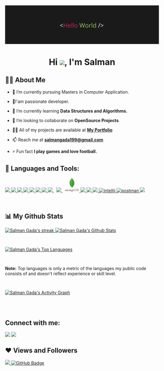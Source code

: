 
![Header](https://github.com/salmangada/salmangada/blob/master/images/banner.png)

<h1 align="center">Hi <img src="https://raw.githubusercontent.com/MartinHeinz/MartinHeinz/master/wave.gif" width="30px">, I'm Salman</h1>


<!-- <h3 align="center">I'm a passionate Full Stack Developer from India.</h3> -->


## 🙋‍♂️ About Me

- 🔭 I’m currently pursuing Masters in Computer Application.

- 🎇I'am passionate developer.

- 🌱 I’m currently learning **Data Structures and Algorithms.**

- 👯 I’m looking to collaborate on **OpenSource Projects**

- 👨‍💻 All of my projects are available at **[My Portfolio](https://salman-gada-portfolio.netlify.app)**

- 📫 Reach me at **salmangada199@gmail.com**

- ⚡ Fun fact **I play games and love football.**

## 🔧  Languages and Tools:

<p align="left"> 
    <a href="https://www.java.com" target="_blank"> <img src="https://img.icons8.com/color/48/000000/java-coffee-cup-logo.png"/> </a>
    <a href="https://spring.io/projects/spring-boot" target="_blank"> <img src="https://img.icons8.com/color/48/000000/spring-logo.png"/> </a> 
    <a href="https://developer.mozilla.org/en-US/docs/Web/JavaScript" target="_blank"> <img src="https://img.icons8.com/color/48/000000/javascript.png"/> </a> 
    <a href="https://www.w3.org/html/" target="_blank"> <img src="https://img.icons8.com/color/48/000000/html-5.png"/> </a> 
    <a href="https://www.w3schools.com/css/" target="_blank"> <img src="https://img.icons8.com/color/48/000000/css3.png"/> </a> 
    <a href="https://getbootstrap.com" target="_blank"> <img src="https://img.icons8.com/color/48/000000/bootstrap.png"/> </a> 
    <a href="https://www.python.org" target="_blank"> <img src="https://img.icons8.com/color/48/000000/python.png"/> </a> 
    <a style="padding-right:8px;" href="https://nodejs.org" target="_blank"> <img src="https://img.icons8.com/color/48/000000/nodejs.png"/> </a> 
    <a style="padding-right:8px;" href="https://www.mysql.com/" target="_blank"> <img src="https://img.icons8.com/fluent/50/000000/mysql-logo.png"/> </a>
    <a href="https://www.mongodb.com/" target="_blank"> <img src="https://raw.githubusercontent.com/devicons/devicon/master/icons/mongodb/mongodb-original-wordmark.svg" alt="mongodb" width="48" height="48"/> </a>   
    <a href="https://www.php.net/" target="_blank"> <img src="https://img.icons8.com/officexs/50/000000/php-logo.png"/> </a>  
    <a href="https://laravel.com/" target="_blank"> <img src="https://img.icons8.com/fluency/48/000000/laravel.png"/> </a>  
    <a href="https://git-scm.com/" target="_blank"> <img src="https://img.icons8.com/color/48/000000/git.png"/> </a> 
    <a href="https://www.jetbrains.com/idea/" target="_blank"> <img src="https://img.icons8.com/color/48/000000/intellij-idea.png" alt="intellij" width="45" height="45"/> </a>
    <a href="https://postman.com" target="_blank"> <img src="https://www.vectorlogo.zone/logos/getpostman/getpostman-icon.svg" alt="postman" width="45" height="45"/> </a>  
    <a href="https://www.docker.com/" target="_blank"> <img src="https://img.icons8.com/fluency/48/000000/docker.png"/> </a> 
</p>

<br/>

## 📊 My Github Stats

<p align="left">
    <a href="https://github.com/salmangada/github-readme-streak-stats">
        <img title="🔥 Get streak stats for your profile at git.io/streak-stats" alt="Salman Gada's streak" src="https://github-readme-streak-stats.herokuapp.com/?user=salmangada&theme=black-ice&hide_border=true&stroke=0000&background=060A0CD0"/>
    </a>
    <a href="https://github.com/salmangada/github-readme-stats"><img alt="Salman Gada's Github Stats" src="https://github-readme-stats.vercel.app/api?username=salmangada&show_icons=true&count_private=true&theme=react&hide_border=true&bg_color=0D1117" />
  </a>
</p>

<br/>
  
  
  <a href="https://github.com/salmangada/github-readme-stats"><img alt="Salman Gada's Top Languages"    src="https://github-readme-stats.vercel.app/api/top-langs/?username=salmangada&langs_count=8&count_private=true&layout=compact&theme=react&hide_border=true&bg_color=0D1117" />
  </a>  

<br/>

  <b>Note:</b> Top languages is only a metric of the languages my public code consists of and doesn't reflect experience or skill level.


<br/>



<a href="https://github.com/salmangada/github-readme-activity-graph"><img alt="Salman Gada's Activity Graph" src="https://activity-graph.herokuapp.com/graph?username=salmangada&bg_color=0D1117&color=5BCDEC&line=5BCDEC&point=FFFFFF&hide_border=true" /></a>

<br/>
<br/>

<!-- # &#x270d; Repos

<a href="https://github.com/salmangada/salmangada">
   <img align="center" src="https://github-readme-stats.vercel.app/api/pin/?username=salmangada&repo=laravel-quiz-application&title_color=ffffff&text_color=c9cacc&icon_color=2bbc8a&bg_color=1d1f21" />
</a>
<a href="https://github.com/salmangada/salmangada">
   <img align="center" src="https://github-readme-stats.vercel.app/api/pin/?username=salmangada&repo=Coronavirus-tracker&title_color=ffffff&text_color=c9cacc&icon_color=2bbc8a&bg_color=1d1f21" />
</a>
<a href="https://github.com/salmangada/salmangada">
   <img align="center" src="https://github-readme-stats.vercel.app/api/pin/?username=salmangada&repo=Captcha-Validator&title_color=ffffff&text_color=c9cacc&icon_color=2bbc8a&bg_color=1d1f21" />
</a>
<a href="https://github.com/salmangada/salmangada">
   <img align="center" src="https://github-readme-stats.vercel.app/api/pin/?username=salmangada&repo=Spring-Boot-REST-CRUD-API&title_color=ffffff&text_color=c9cacc&icon_color=2bbc8a&bg_color=1d1f21" />
</a> -->

## Connect with me:
<p align="left">

<a href = "https://www.linkedin.com/in/salman-gada-649b331a1/" target="_blank"><img src="https://img.icons8.com/fluent/48/000000/linkedin.png"/></a>
<a href = "https://twitter.com/salman__gada" target="_blank"><img src="https://img.icons8.com/fluent/48/000000/twitter.png"/></a>
</p>

## ❤ Views and Followers
<a href="https://github.com/Meghna-DAS/github-profile-views-counter">
    <img src="https://komarev.com/ghpvc/?username=salmangada">
</a>
<a href="https://github.com/salmangada?tab=followers"><img src="https://img.shields.io/github/followers/salmangada?label=Followers&style=social" alt="GitHub Badge"></a>
